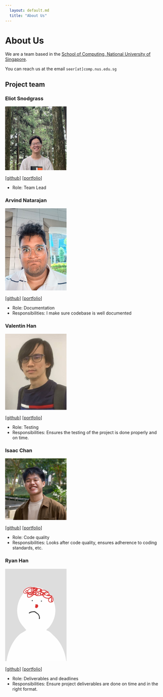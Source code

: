 ```yaml
---
  layout: default.md
  title: "About Us"
---
```


# About Us

We are a team based in the [School of Computing, National University of Singapore](http://www.comp.nus.edu.sg).

You can reach us at the email `seer[at]comp.nus.edu.sg`

## Project team

### Eliot Snodgrass

<img src="images/appleshill.png" width="200px">

[[github](https://github.com/appleshill)]
[[portfolio](team/johndoe.md)]

* Role: Team Lead

### Arvind Natarajan

<img src="images/diegotheexplorar.png" width="200px">

[[github](https://github.com/DiegoTheExplorar)]
[[portfolio](team/johndoe.md)]

* Role: Documentation
* Responsibilities: I make sure codebase is well documented

### Valentin Han

<img src="images/valhrd.png" width="200px">

[[github](http://github.com/valhrd)] [[portfolio](team/johndoe.md)]

* Role: Testing
* Responsibilities: Ensures the testing of the project is done properly and on time.

### Isaac Chan

<img src="images/frymash.png" width="200px">

[[github](http://github.com/frymash)]
[[portfolio](team/johndoe.md)]

* Role: Code quality
* Responsibilities: Looks after code quality, ensures adherence to coding standards, etc.

### Ryan Han

<img src="images/ryanwarwick.png" width="200px">

[[github](http://github.com/RyanWarwick)]
[[portfolio](team/johndoe.md)]

* Role: Deliverables and deadlines
* Responsibilities: Ensure project deliverables are done on time and in the right format.
